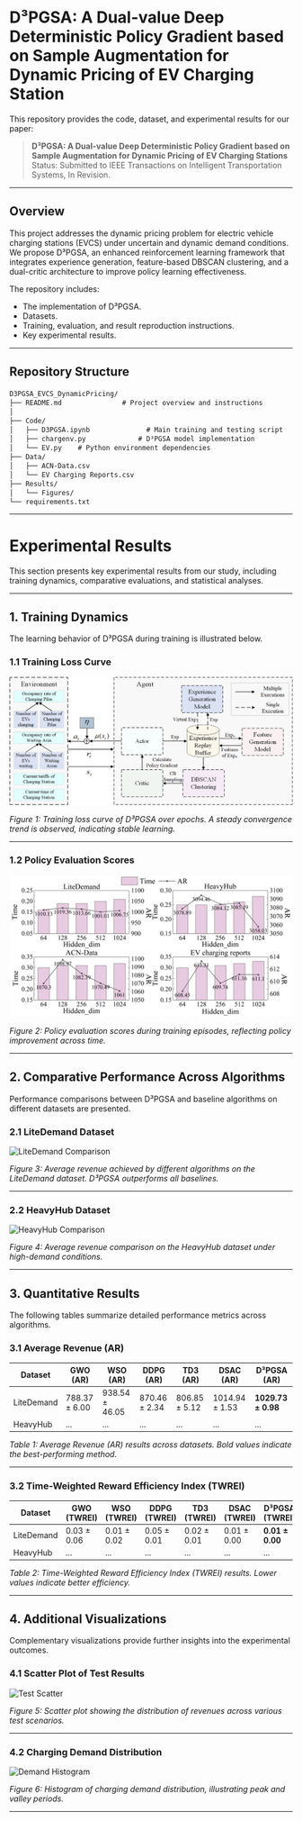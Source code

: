 # D³PGSA: A Dual-value Deep Deterministic Policy Gradient based on Sample Augmentation for Dynamic Pricing of EV Charging Station

This repository provides the code, dataset, and experimental results for our paper:

> **D³PGSA: A Dual-value Deep Deterministic Policy Gradient based on Sample Augmentation for Dynamic Pricing of EV Charging Stations**  
> Status: Submitted to IEEE Transactions on Intelligent Transportation Systems, In Revision.

---

## Overview

This project addresses the dynamic pricing problem for electric vehicle charging stations (EVCS) under uncertain and dynamic demand conditions.  
We propose D³PGSA, an enhanced reinforcement learning framework that integrates experience generation, feature-based DBSCAN clustering, and a dual-critic architecture to improve policy learning effectiveness.

The repository includes:
- The implementation of D³PGSA.
- Datasets.
- Training, evaluation, and result reproduction instructions.
- Key experimental results.

---

## Repository Structure

```text
D3PGSA_EVCS_DynamicPricing/
├── README.md               # Project overview and instructions
│   
├── Code/
│   ├── D3PGSA.ipynb              # Main training and testing script
│   ├── chargenv.py             # D³PGSA model implementation
│   └── EV.py    # Python environment dependencies
├── Data/
│   ├── ACN-Data.csv               
│   └── EV Charging Reports.csv           
├── Results/
│   └── Figures/                
└── requirements.txt
```
---

# Experimental Results

This section presents key experimental results from our study, including training dynamics, comparative evaluations, and statistical analyses.

---

## 1. Training Dynamics

The learning behavior of D³PGSA during training is illustrated below.

### 1.1 Training Loss Curve

![Training Loss](Images/D3PGSA1.png)

*Figure 1: Training loss curve of D³PGSA over epochs. A steady convergence trend is observed, indicating stable learning.*

---

### 1.2 Policy Evaluation Scores

![Policy Evaluation](Results/Figures/9.png)

*Figure 2: Policy evaluation scores during training episodes, reflecting policy improvement across time.*

---

## 2. Comparative Performance Across Algorithms

Performance comparisons between D³PGSA and baseline algorithms on different datasets are presented.

### 2.1 LiteDemand Dataset

![LiteDemand Comparison](Results/figures/litedemand_bar.png)

*Figure 3: Average revenue achieved by different algorithms on the LiteDemand dataset. D³PGSA outperforms all baselines.*

---

### 2.2 HeavyHub Dataset

![HeavyHub Comparison](Results/figures/heavyhub_bar.png)

*Figure 4: Average revenue comparison on the HeavyHub dataset under high-demand conditions.*

---

## 3. Quantitative Results

The following tables summarize detailed performance metrics across algorithms.

### 3.1 Average Revenue (AR)

| Dataset        | GWO (AR)        | WSO (AR)        | DDPG (AR)       | TD3 (AR)        | DSAC (AR)       | D³PGSA (AR)         |
|----------------|-----------------|-----------------|-----------------|-----------------|-----------------|---------------------|
| LiteDemand     | 788.37 ± 6.00    | 938.54 ± 46.05   | 870.46 ± 2.34    | 806.85 ± 5.12    | 1014.94 ± 1.53   | **1029.73 ± 0.98**   |
| HeavyHub       | ...             | ...             | ...             | ...             | ...             | ...                 |

*Table 1: Average Revenue (AR) results across datasets. Bold values indicate the best-performing method.*

---

### 3.2 Time-Weighted Reward Efficiency Index (TWREI)

| Dataset        | GWO (TWREI) | WSO (TWREI) | DDPG (TWREI) | TD3 (TWREI) | DSAC (TWREI) | D³PGSA (TWREI)     |
|----------------|-------------|-------------|-------------|-------------|-------------|--------------------|
| LiteDemand     | 0.03 ± 0.06  | 0.01 ± 0.02  | 0.05 ± 0.01  | 0.02 ± 0.01  | 0.01 ± 0.00  | **0.01 ± 0.00**    |
| HeavyHub       | ...         | ...         | ...         | ...         | ...         | ...                |

*Table 2: Time-Weighted Reward Efficiency Index (TWREI) results. Lower values indicate better efficiency.*

---

## 4. Additional Visualizations

Complementary visualizations provide further insights into the experimental outcomes.

### 4.1 Scatter Plot of Test Results

![Test Scatter](Results/figures/test_scatter.png)

*Figure 5: Scatter plot showing the distribution of revenues across various test scenarios.*

---

### 4.2 Charging Demand Distribution

![Demand Histogram](Results/figures/demand_histogram.png)

*Figure 6: Histogram of charging demand distribution, illustrating peak and valley periods.*

---
